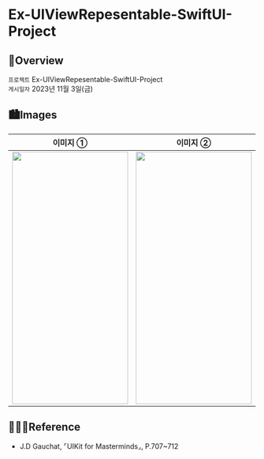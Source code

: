 # Ex-UIViewRepesentable-SwiftUI-Project
## 🍎Overview
`프로젝트` Ex-UIViewRepesentable-SwiftUI-Project <br>
`게시일자` 2023년 11월 3일(금) <br>

## 🏙️Images

| 이미지 ① | 이미지 ② |
| :--: | :--: |
| <img src="https://github.com/rlarjsdn3/ex-filemanager-uikit-project/assets/21079970/5c76bc8c-6b4d-493f-bf6c-f80d81240864" align="center" width="235" height="511"> | <img src="https://github.com/rlarjsdn3/ex-filemanager-uikit-project/assets/21079970/5c09831a-1d21-4a15-a660-86b250ff4ec7" align="center" width="235" height="511"> |
 
## 👩🏻‍💻Reference

* J.D Gauchat, ⌜UIKit for Masterminds⌟, P.707~712


